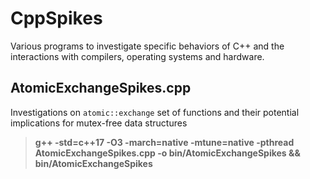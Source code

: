 # CppSpikes

Various programs to investigate specific behaviors of C++ and the interactions with compilers, operating systems and hardware.


## AtomicExchangeSpikes.cpp

Investigations on `atomic::exchange` set of functions and their potential implications for mutex-free data structures

>**g++ -std=c++17 -O3 -march=native -mtune=native -pthread AtomicExchangeSpikes.cpp -o bin/AtomicExchangeSpikes && bin/AtomicExchangeSpikes**